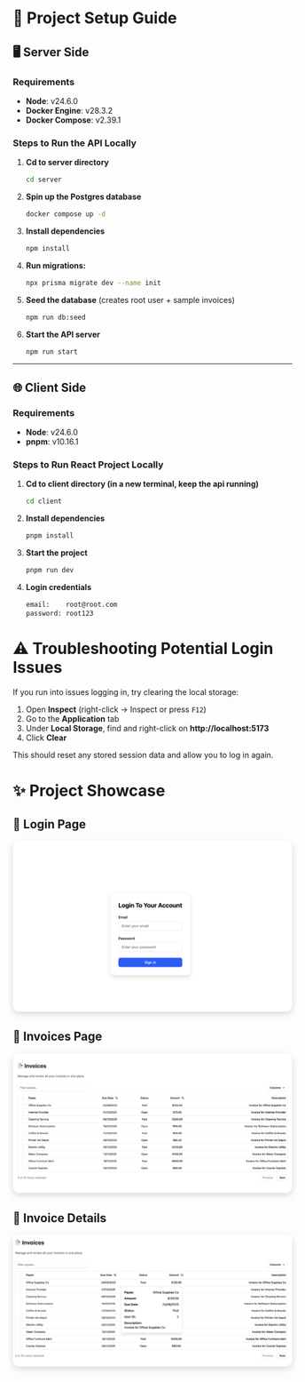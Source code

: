 # 🚀 Project Setup Guide

## 🖥️ Server Side

### Requirements

- **Node**: v24.6.0
- **Docker Engine**: v28.3.2
- **Docker Compose**: v2.39.1

### Steps to Run the API Locally

1. **Cd to server directory**

   ```bash
   cd server
   ```

2. **Spin up the Postgres database**

   ```bash
   docker compose up -d
   ```

3. **Install dependencies**

   ```bash
   npm install
   ```

4. **Run migrations:**

   ```bash
   npx prisma migrate dev --name init
   ```

5. **Seed the database** (creates root user + sample invoices)

   ```bash
   npm run db:seed
   ```

6. **Start the API server**

   ```bash
   npm run start
   ```

---

## 🌐 Client Side

### Requirements

- **Node**: v24.6.0
- **pnpm**: v10.16.1

### Steps to Run React Project Locally

1. **Cd to client directory (in a new terminal, keep the api running)**

   ```bash
   cd client
   ```

2. **Install dependencies**

   ```bash
   pnpm install
   ```

3. **Start the project**

   ```bash
   pnpm run dev
   ```

4. **Login credentials**

   ```text
   email:    root@root.com
   password: root123
   ```

# ⚠️ Troubleshooting Potential Login Issues

If you run into issues logging in, try clearing the local storage:

1. Open **Inspect** (right-click → Inspect or press `F12`)
2. Go to the **Application** tab
3. Under **Local Storage**, find and right-click on **http://localhost:5173**
4. Click **Clear**

This should reset any stored session data and allow you to log in again.

# ✨ Project Showcase

## 🔐 Login Page

<div align="center">
  <img src="login-page.png" alt="Login Page" width="600" style="border-radius:12px; box-shadow:0 4px 12px rgba(0,0,0,0.15);" />
</div>

## 🧾 Invoices Page

<div align="center">
  <img src="invoices-page.png" alt="Invoices Page" width="600" style="border-radius:12px; box-shadow:0 4px 12px rgba(0,0,0,0.15);" />
</div>

## 📝 Invoice Details

<div align="center">
  <img src="invoice-detail-popup.png" alt="Invoices Page" width="600" style="border-radius:12px; box-shadow:0 4px 12px rgba(0,0,0,0.15);" />
</div>
